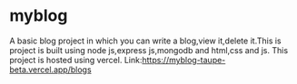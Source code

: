 # myblog
A basic blog project in which you can write a blog,view it,delete it.This is project is built using node js,express js,mongodb and html,css and js.
This project is hosted using vercel.
Link:https://myblog-taupe-beta.vercel.app/blogs

